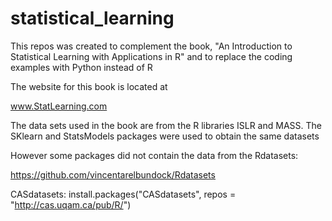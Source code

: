 # statistical_learning

This repos was created to complement the book, "An Introduction to Statistical Learning with Applications in R"
and to replace the coding examples with Python instead of R

The website for this book is located at 

www.StatLearning.com

The data sets used in the book are from the R libraries ISLR and MASS.
The SKlearn and StatsModels packages were used to obtain the same datasets

However some packages did not contain the data from the Rdatasets:

https://github.com/vincentarelbundock/Rdatasets

CASdatasets: install.packages("CASdatasets", repos = "http://cas.uqam.ca/pub/R/")
